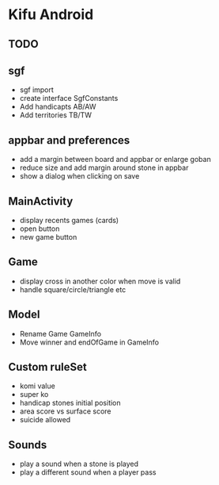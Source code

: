 # Kifu Android

## TODO

## sgf

- sgf import
- create interface SgfConstants
- Add handicapts AB/AW
- Add territories TB/TW

## appbar and preferences

- add a margin between board and appbar or enlarge goban
- reduce size and add margin around stone in appbar
- show a dialog when clicking on save

## MainActivity

- display recents games (cards)
- open button
- new game button

## Game

- display cross in another color when move is valid
- handle square/circle/triangle etc

## Model

- Rename Game GameInfo
- Move winner and endOfGame in GameInfo

## Custom ruleSet

- komi value
- super ko
- handicap stones initial position
- area score vs surface score
- suicide allowed

## Sounds

- play a sound when a stone is played
- play a different sound when a player pass
